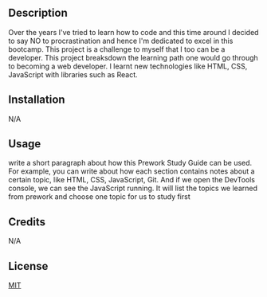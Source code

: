 <Prework Study Guide Webpage>

## Description

Over the years I've tried to learn how to code and this time around I decided to say NO to procrastination and hence I'm dedicated to excel in this bootcamp. This project is a challenge to myself that I too can be a developer. This project breaksdown the learning path one would go through to becoming a web developer. I learnt new technologies like HTML, CSS, JavaScript with libraries such as React.

## Installation

N/A

## Usage

write a short paragraph about how this Prework Study Guide can be used. For example, you can write about how each section contains notes about a certain topic, like HTML, CSS, JavaScript, Git. And if we open the DevTools console, we can see the JavaScript running. It will list the topics we learned from prework and choose one topic for us to study first

## Credits

N/A

## License

<a href="https://github.com/nonsoiwedinobi/prework-study-guide/blob/main/LICENSE">MIT</a>
